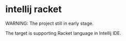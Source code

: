 # intellij racket

WARNING: The project still in early stage.

The target is supporting Racket language in Intellij IDE.
